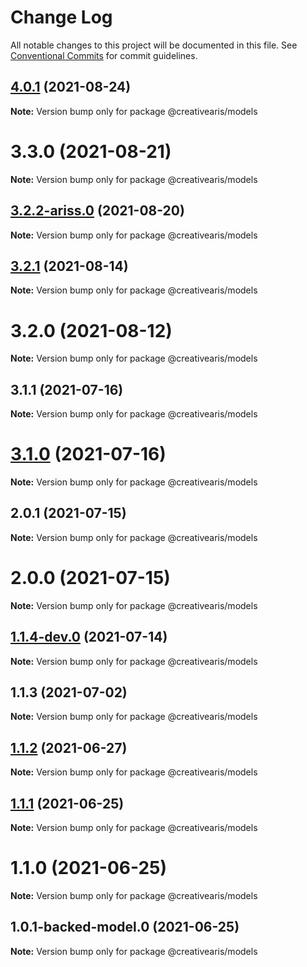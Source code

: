 # Change Log

All notable changes to this project will be documented in this file.
See [Conventional Commits](https://conventionalcommits.org) for commit guidelines.

## [4.0.1](https://github.com/yurikrupnik/mussia8/compare/@creativearis/models@3.3.0...@creativearis/models@4.0.1) (2021-08-24)

**Note:** Version bump only for package @creativearis/models





# 3.3.0 (2021-08-21)

**Note:** Version bump only for package @creativearis/models





## [3.2.2-ariss.0](https://github.com/yurikrupnik/mussia8/compare/@creativearis/models@3.2.1...@creativearis/models@3.2.2-ariss.0) (2021-08-20)

**Note:** Version bump only for package @creativearis/models





## [3.2.1](https://github.com/yurikrupnik/mussia8/compare/@creativearis/models@3.2.0...@creativearis/models@3.2.1) (2021-08-14)

**Note:** Version bump only for package @creativearis/models





# 3.2.0 (2021-08-12)

**Note:** Version bump only for package @creativearis/models





## 3.1.1 (2021-07-16)

**Note:** Version bump only for package @creativearis/models





# [3.1.0](https://github.com/yurikrupnik/mussia8/compare/@creativearis/models@2.0.1...@creativearis/models@3.1.0) (2021-07-16)

**Note:** Version bump only for package @creativearis/models





## 2.0.1 (2021-07-15)

**Note:** Version bump only for package @creativearis/models





# 2.0.0 (2021-07-15)

**Note:** Version bump only for package @creativearis/models





## [1.1.4-dev.0](https://github.com/yurikrupnik/mussia8/compare/@creativearis/models@1.1.3...@creativearis/models@1.1.4-dev.0) (2021-07-14)

**Note:** Version bump only for package @creativearis/models





## 1.1.3 (2021-07-02)

**Note:** Version bump only for package @creativearis/models





## [1.1.2](https://github.com/yurikrupnik/mussia8/compare/@creativearis/models@1.1.1...@creativearis/models@1.1.2) (2021-06-27)

**Note:** Version bump only for package @creativearis/models





## [1.1.1](https://github.com/yurikrupnik/mussia8/compare/@creativearis/models@1.1.0...@creativearis/models@1.1.1) (2021-06-25)

**Note:** Version bump only for package @creativearis/models





# 1.1.0 (2021-06-25)

**Note:** Version bump only for package @creativearis/models





## 1.0.1-backed-model.0 (2021-06-25)

**Note:** Version bump only for package @creativearis/models
